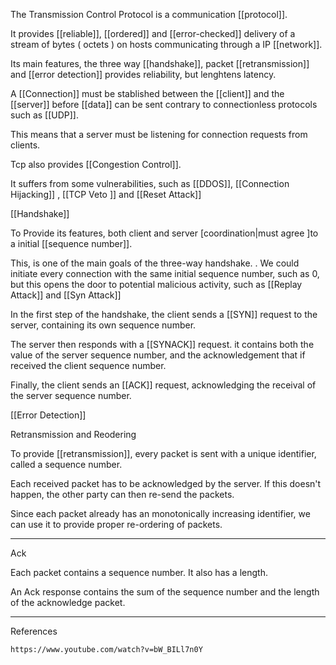 The Transmission Control Protocol is a communication [[protocol]]. 

It provides [[reliable]], [[ordered]] and [[error-checked]] delivery of a stream of bytes ( octets ) on hosts communicating through a IP [[network]]. 


Its main features, the three way [[handshake]], packet [[retransmission]] and [[error detection]] provides reliability, but lenghtens latency. 


A [[Connection]] must be stablished between the [[client]] and the [[server]] before [[data]] can be sent contrary to connectionless protocols such as [[UDP]].

This means that a server must be listening for connection requests from clients. 


Tcp also provides [[Congestion Control]]. 

It suffers from some vulnerabilities, such as [[DDOS]], [[Connection Hijacking]] , [[TCP Veto ]] and [[Reset Attack]]


[[Handshake]]


To Provide its features, both client and server [coordination|must agree ]to a initial [[sequence number]]. 

This, is one of the main goals of the three-way handshake. 
    . We could initiate every connection with the same initial sequence number, such as 0, but this opens the door to potential malicious activity, such as [[Replay Attack]] and [[Syn Attack]]


In the first step of the handshake, the client sends a [[SYN]] request to the server, containing its own sequence number. 

The server then responds with a [[SYNACK]] request. it contains both the value of the server sequence number, and the acknowledgement that if received the client sequence number. 

Finally, the client sends an [[ACK]] request, acknowledging the receival of the server sequence number. 


[[Error Detection]]

Retransmission and Reodering

To provide [[retransmission]], every packet is sent with a unique identifier, called a sequence number.  

Each received packet has to be acknowledged by the server. If this doesn't happen, the other party can then re-send the packets. 

Since each packet already has an monotonically increasing identifier, we can use it to provide proper re-ordering of packets. 


___ 
Ack

Each packet contains a sequence number. 
It also has a length. 

An Ack response contains the sum of the sequence number and the length of the acknowledge packet. 

___ 
References

    https://www.youtube.com/watch?v=bW_BILl7n0Y



